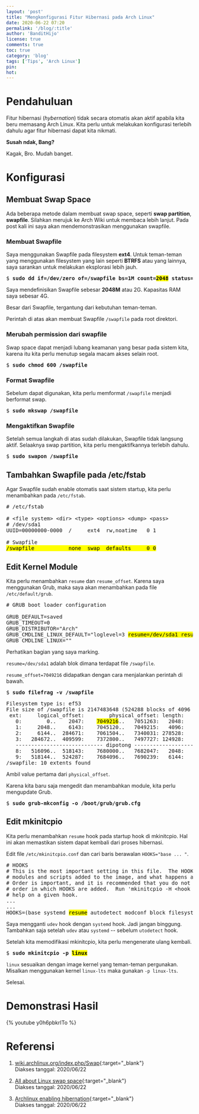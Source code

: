 ```yaml
---
layout: 'post'
title: "Mengkonfigurasi Fitur Hibernasi pada Arch Linux"
date: 2020-06-22 07:20
permalink: '/blog/:title'
author: 'BanditHijo'
license: true
comments: true
toc: true
category: 'blog'
tags: ['Tips', 'Arch Linux']
pin:
hot:
---
```


# Pendahuluan

Fitur hibernasi (*hybernation*) tidak secara otomatis akan aktif apabila kita beru memasang Arch Linux. Kita perlu untuk melakukan konfigurasi terlebih dahulu agar fitur hibernasi dapat kita nikmati.

**Susah ndak, Bang?**

Kagak, Bro. Mudah banget.

# Konfigurasi

## Membuat Swap Space

Ada beberapa metode dalam membuat swap space, seperti **swap partition**, **swapfile**. Silahkan merujuk ke Arch Wiki untuk membaca lebih lanjut. Pada post kali ini saya akan mendemonstrasikan menggunakan swapfile.

### Membuat Swapfile

Saya menggunakan Swapfile pada filesystem **ext4**. Untuk teman-teman yang menggunakan filesystem yang lain seperti **BTRFS** atau yang lainnya, saya sarankan untuk melakukan eksplorasi lebih jauh.

<pre>
$ <b>sudo dd if=/dev/zero of=/swapfile bs=1M count=<mark>2048</mark> status=progress</b>
</pre>

Saya mendefinisikan Swapfile sebesar **2048M** atau 2G. Kapasitas RAM saya sebesar 4G.

Besar dari Swapfile, tergantung dari kebutuhan teman-teman.

Perintah di atas akan membuat Swapfile `/swapfile` pada root direktori.

### Merubah permission dari swapfile

Swap space dapat menjadi lubang keamanan yang besar pada sistem kita, karena itu kita perlu menutup segala macam akses selain root.

<pre>
$ <b>sudo chmod 600 /swapfile</b>
</pre>

### Format Swapfile

Sebelum dapat digunakan, kita perlu memformat `/swapfile` menjadi berformat swap.

<pre>
$ <b>sudo mkswap /swapfile</b>
</pre>

### Mengaktifkan Swapfile

Setelah semua langkah di atas sudah dilakukan, Swapfile tidak langsung aktif. Selaaknya swap partition, kita perlu mengaktifkannya terlebih dahulu.

<pre>
$ <b>sudo swapon /swapfile</b>
</pre>

## Tambahkan Swapfile pada /etc/fstab

Agar Swapfile sudah enable otomatis saat sistem startup, kita perlu menambahkan pada `/etc/fstab`.

<pre>
# /etc/fstab

# &lt;file system&gt; &lt;dir&gt; &lt;type&gt; &lt;options&gt; &lt;dump&gt; &lt;pass&gt;
# /dev/sda1
UUID=00000000-0000  /     ext4  rw,noatime   0 1

# Swapfile
<mark>/swapfile           none  swap  defaults     0 0</mark>
</pre>

## Edit Kernel Module

Kita perlu menambahkan `resume` dan `resume_offset`. Karena saya menggunakan Grub, maka saya akan menambahkan pada file `/etc/default/grub`.

<pre>
# GRUB boot loader configuration

GRUB_DEFAULT=saved
GRUB_TIMEOUT=0
GRUB_DISTRIBUTOR="Arch"
GRUB_CMDLINE_LINUX_DEFAULT="loglevel=3 <mark>resume=/dev/sda1 resume_offset=7049216</mark>"
GRUB_CMDLINE_LINUX=""
</pre>

Perhatikan bagian yang saya marking.

`resume=/dev/sda1` adalah blok dimana terdapat file `/swapfile`.

`resume_offset=7049216` didapatkan dengan cara menjalankan perintah di bawah.

<pre>
$ <b>sudo filefrag -v /swapfile</b>
</pre>

<pre>
Filesystem type is: ef53
File size of /swapfile is 2147483648 (524288 blocks of 4096 bytes)
 ext:     logical_offset:        physical_offset: length:   expected: flags:
   0:        0..    2047:    <mark>7049216</mark>..   7051263:   2048:
   1:     2048..    6143:    7045120..   7049215:   4096:    7051264:
   2:     6144..  284671:    7061504..   7340031: 278528:    7049216:
   3:   284672..  409599:    7372800..   7497727: 124928:    7340032:
   ---------------------------- dipotong ---------------------------
   8:   516096..  518143:    7680000..   7682047:   2048:    7675904:
   9:   518144..  524287:    7684096..   7690239:   6144:    7682048: last,eof
/swapfile: 10 extents found
</pre>

Ambil value pertama dari `physical_offset`.

Karena kita baru saja mengedit dan menambahkan module, kita perlu mengupdate Grub.

<pre>
$ <b>sudo grub-mkconfig -o /boot/grub/grub.cfg</b>
</pre>

## Edit mkinitcpio

Kita perlu menambahkan `resume` hook pada startup hook di mkinitcpio. Hal ini akan memastikan sistem dapat kembali dari proses hibernasi.

Edit file `/etc/mkinitcpio.conf` dan cari baris berawalan `HOOKS="base ... "`.

<pre>
# HOOKS
# This is the most important setting in this file.  The HOOKS control the
# modules and scripts added to the image, and what happens at boot time.
# Order is important, and it is recommended that you do not change the
# order in which HOOKS are added.  Run 'mkinitcpio -H &lt;hook name&gt;' for
# help on a given hook.
...
...
HOOKS=(base systemd <mark>resume</mark> autodetect modconf block filesystems keyboard fsck)
</pre>

Saya mengganti `udev` hook dengan `systemd` hook. Jadi jangan binggung. Tambahkan saja setelah `udev` atau `systemd` -- sebelum `utodetect` hook.

Setelah kita memodifikasi mkinitcpio, kita perlu mengenerate ulang kembali.

<pre>
$ <b>sudo mkinitcpio -p <mark>linux</mark></b>
</pre>

`linux` sesuaikan dengan image kernel yang teman-teman pergunakan. Misalkan menggunakan kernel `linux-lts` maka gunakan `-p linux-lts`.

Selesai.

# Demonstrasi Hasil

{% youtube y0h6pbkrITo %}









# Referensi

1. [wiki.archlinux.org/index.php/Swap](https://wiki.archlinux.org/index.php/Swap){:target="_blank"}
<br>Diakses tanggal: 2020/06/22

2. [All about Linux swap space](https://www.linux.com/news/all-about-linux-swap-space/){:target="_blank"}
<br>Diakses tanggal: 2020/06/22

2. [Archlinux enabling hibernation](http://blog.programmableproduction.com/2016/02/22/ArchLinux-Powermanagement-Setting-Hibernate/){:target="_blank"}
<br>Diakses tanggal: 2020/06/22
